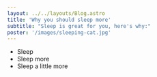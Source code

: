 ```yaml
---
layout: ../../layouts/Blog.astro
title: 'Why you should sleep more'
subtitle: "Sleep is great for you, here's why:"
poster: '/images/sleeping-cat.jpg'
---
```


- Sleep
- Sleep more
- Sleep a little more
